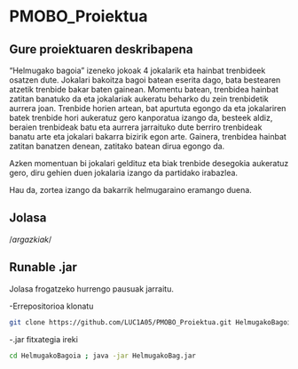 # PMOBO_Proiektua

## Gure proiektuaren deskribapena

“Helmugako bagoia” izeneko jokoak 4 jokalarik eta hainbat trenbideek osatzen dute. Jokalari bakoitza bagoi batean eserita dago, bata bestearen atzetik trenbide bakar baten gainean. Momentu batean, trenbidea hainbat zatitan banatuko da eta jokalariak aukeratu beharko du zein trenbidetik aurrera joan. Trenbide horien artean, bat apurtuta egongo da eta jokalariren batek trenbide hori aukeratuz gero kanporatua izango da, besteek aldiz, beraien trenbideak batu eta aurrera jarraituko dute berriro trenbideak banatu arte eta jokalari bakarra bizirik egon arte. Gainera, trenbidea hainbat zatitan banatzen denean, zatitako batean dirua egongo da. 

Azken momentuan bi jokalari geldituz eta biak trenbide desegokia aukeratuz gero, diru gehien duen jokalaria izango da partidako irabazlea. 

Hau da, zortea izango da bakarrik helmugaraino eramango duena. 

## Jolasa

/*argazkiak*/

## Runable .jar

Jolasa frogatzeko hurrengo pausuak jarraitu.

-Errepositorioa klonatu
```bash
git clone https://github.com/LUC1A05/PMOBO_Proiektua.git HelmugakoBagoia
```
-.jar fitxategia ireki
```bash
cd HelmugakoBagoia ; java -jar HelmugakoBag.jar
```
